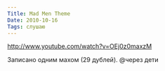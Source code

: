 ```yaml
---
Title: Mad Men Theme
Date: 2010-10-16
Tags: слушаю
---
```


http://www.youtube.com/watch?v=OEj0z0maxzM

Записано одним махом (29 дублей). @через дети